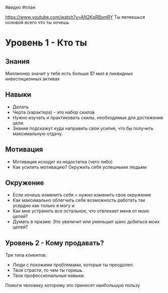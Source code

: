 #видео #план

https://www.youtube.com/watch?v=AN2KpRBsmRY
Ты являешься основой всего что ты хочешь

# Уровень 1 - Кто ты

## Знания
Миллионер значит у тебя есть больше $1 мил в ликвидных инвестиционных активах 

## Навыки
- Делать
- Черта (характера) - это набор скилов
- Нужно изучать и практиковать скилы, необходимые для достижения цели.
- Знания подскажут куда направить свои усилия, что бы получить максимальную отдачу.

## Мотивация
- Мотивация исходит из недостатка (чего либо)
- Как усилить мотивацию? Окружить себя успешными людьми

## Окружение
- Если хочешь изменить себя = нужно изменить свое окружение
- Как максимально облегчить себе возможность работать так усердно как только я могу и
- Как мне устранить все остальное, что отвлекает меня от моих целей?
- Думать в призме: Это увеличит или уменьшит шанс добиться моих целей?


## Уровень 2 - Кому продавать?

Три типа клиентов:
- Люди с похожими проблемами, которые ты преодолел.
- Твои страсти, то чем ты горишь.
- Твои профессиональные навыки.

Помоги человеку которому это принесет наибольшую пользу